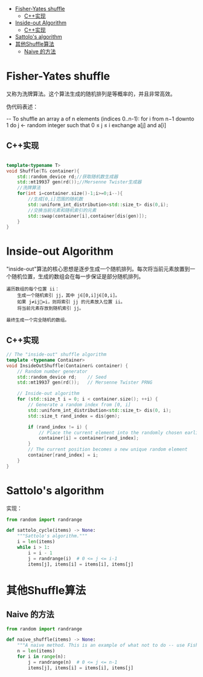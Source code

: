 <!--toc:start-->
- [Fisher-Yates shuffle](#fisher-yates-shuffle)
  - [C++实现](#c实现)
- [Inside-out Algorithm](#inside-out-algorithm)
  - [C++实现](#c实现)
- [Sattolo\'s algorithm](#sattolos-algorithm)
- [其他Shuffle算法](#其他shuffle算法)
  - [Naive 的方法](#naive-的方法)
<!--toc:end-->

# Fisher-Yates shuffle

又称为洗牌算法。这个算法生成的随机排列是等概率的，并且非常高效。

伪代码表述：

\-- To shuffle an array a of n elements (indices 0..n-1): for i from n−1
downto 1 do j ← random integer such that 0 ≤ j ≤ i exchange a\[j\] and
a\[i\]

## C++实现

``` cpp

template<typename T>
void Shuffle(T& container){
    std::random_device rd;//获取随机数生成器
    std::mt19937 gen(rd());//Mersenne Twister生成器
    //洗牌算法
    for(int i=container.size()-1;i>=0;i--){
        //生成[0,i]范围的随机数
        std::uniform_int_distribution<std::size_t> dis(0,i);
        //交换当前元素和随机索引的元素
        std::swap(container[i],container[dis(gen)]);
    }
}
```

# Inside-out Algorithm

\"inside-out\"算法的核心思想是逐步生成一个随机排列。每次将当前元素放置到一个随机位置，生成的数组会在每一步保证是部分随机排列。

    遍历数组的每个位置 ii：
        生成一个随机索引 jj，其中 j∈[0,i]j∈[0,i]。
        如果 j≠ij=i，则将索引 jj 的元素放入位置 ii。
        将当前元素存放到随机索引 jj。

    最终生成一个完全随机的数组。

## C++实现

``` cpp
// The "inside-out" shuffle algorithm
template <typename Container>
void InsideOutShuffle(Container& container) {
    // Random number generator
    std::random_device rd;    // Seed
    std::mt19937 gen(rd());   // Mersenne Twister PRNG

    // Inside-out algorithm
    for (std::size_t i = 0; i < container.size(); ++i) {
        // Generate a random index from [0, i]
        std::uniform_int_distribution<std::size_t> dis(0, i);
        std::size_t rand_index = dis(gen);

        if (rand_index != i) {
            // Place the current element into the randomly chosen earlier position
            container[i] = container[rand_index];
        }
        // The current position becomes a new unique random element
        container[rand_index] = i;
    }
}
```

# Sattolo\'s algorithm

实现：

``` python
from random import randrange

def sattolo_cycle(items) -> None:
    """Sattolo's algorithm."""
    i = len(items)
    while i > 1:
        i = i - 1
        j = randrange(i)  # 0 <= j <= i-1
        items[j], items[i] = items[i], items[j]
```

# 其他Shuffle算法

## Naive 的方法

``` python
from random import randrange

def naive_shuffle(items) -> None:
    """A naive method. This is an example of what not to do -- use Fisher-Yates instead."""
    n = len(items)
    for i in range(n):
        j = randrange(n)  # 0 <= j <= n-1
        items[j], items[i] = items[i], items[j]
```
